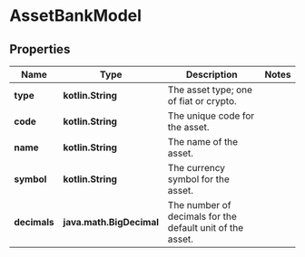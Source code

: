
# AssetBankModel

## Properties
Name | Type | Description | Notes
------------ | ------------- | ------------- | -------------
**type** | **kotlin.String** | The asset type; one of fiat or crypto. | 
**code** | **kotlin.String** | The unique code for the asset. | 
**name** | **kotlin.String** | The name of the asset. | 
**symbol** | **kotlin.String** | The currency symbol for the asset. | 
**decimals** | **java.math.BigDecimal** | The number of decimals for the default unit of the asset. | 



